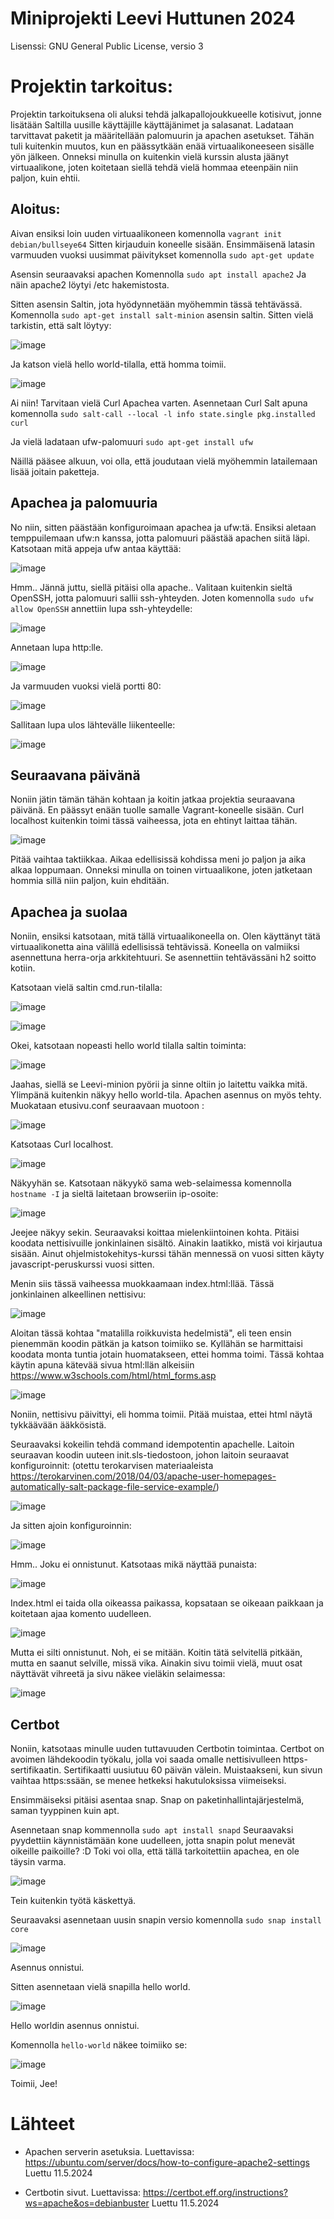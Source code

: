# Miniprojekti Leevi Huttunen 2024

Lisenssi: GNU General Public License, versio 3


# Projektin tarkoitus:
Projektin tarkoituksena oli aluksi tehdä jalkapallojoukkueelle kotisivut, jonne lisätään Saltilla uusille käyttäjille käyttäjänimet ja salasanat. Ladataan tarvittavat paketit ja määritellään palomuurin ja apachen asetukset. Tähän tuli kuitenkin muutos, kun en päässytkään enää virtuaalikoneeseen sisälle yön jälkeen. Onneksi minulla on kuitenkin vielä kurssin alusta jäänyt virtuaalikone, joten koitetaan siellä tehdä vielä hommaa eteenpäin niin paljon, kuin ehtii.

## Aloitus:
Aivan ensiksi loin uuden virtuaalikoneen komennolla    `vagrant init debian/bullseye64` Sitten kirjauduin koneelle sisään.
Ensimmäisenä latasin varmuuden vuoksi uusimmat päivitykset komennolla    `sudo apt-get update`

Asensin seuraavaksi apachen Komennolla `sudo apt install apache2`
Ja näin apache2 löytyi /etc hakemistosta.

Sitten asensin Saltin, jota hyödynnetään myöhemmin tässä tehtävässä. Komennolla `sudo apt-get install salt-minion` asensin saltin. Sitten vielä tarkistin, että salt löytyy:

![image](https://github.com/LeeviHuttunen/Palvelintenhallinta/assets/165004822/10c7971f-f060-4850-9559-905e2b9bd1ef)

Ja katson vielä hello world-tilalla, että homma toimii.

![image](https://github.com/LeeviHuttunen/Palvelintenhallinta/assets/165004822/85637a44-95c8-4b66-b10b-e52bc58b9aa3)


Ai niin! Tarvitaan vielä Curl Apachea varten. Asennetaan Curl Salt apuna komennolla `sudo salt-call --local -l info state.single pkg.installed curl` 

Ja vielä ladataan ufw-palomuuri `sudo apt-get install ufw`

Näillä pääsee alkuun, voi olla, että joudutaan vielä myöhemmin latailemaan lisää joitain paketteja.


## Apachea ja palomuuria

No niin, sitten päästään konfiguroimaan apachea ja ufw:tä. Ensiksi aletaan temppuilemaan ufw:n kanssa, jotta palomuuri päästää apachen siitä läpi. Katsotaan mitä appeja ufw antaa käyttää:

![image](https://github.com/LeeviHuttunen/Palvelintenhallinta/assets/165004822/aac622c0-f52e-4ca2-9dc9-c4d3f34ad58c)

Hmm.. Jännä juttu, siellä pitäisi olla apache..
Valitaan kuitenkin sieltä OpenSSH, jotta palomuuri sallii ssh-yhteyden. Joten komennolla `sudo ufw allow OpenSSH` annettiin lupa ssh-yhteydelle:

![image](https://github.com/LeeviHuttunen/Palvelintenhallinta/assets/165004822/3935ce07-10d0-498a-a27a-1e8eaf6c84d9)

Annetaan lupa http:lle. 

![image](https://github.com/LeeviHuttunen/Palvelintenhallinta/assets/165004822/385e787b-c05f-4eed-8e68-39e09cc12e84)

Ja varmuuden vuoksi vielä portti 80:

![image](https://github.com/LeeviHuttunen/Palvelintenhallinta/assets/165004822/31a4d304-78e3-4f7e-9e7e-1db4bf7e29c5)

Sallitaan lupa ulos lähtevälle liikenteelle:

![image](https://github.com/LeeviHuttunen/Palvelintenhallinta/assets/165004822/9e697819-b49b-4715-b2f1-9cb411726f62)


## Seuraavana päivänä

Noniin jätin tämän tähän kohtaan ja koitin jatkaa projektia seuraavana päivänä. En päässyt enään tuolle samalle Vagrant-koneelle sisään. Curl localhost kuitenkin toimi tässä vaiheessa, jota en ehtinyt laittaa tähän.

![image](https://github.com/LeeviHuttunen/Palvelintenhallinta/assets/165004822/36dc16f4-0adb-4849-bf6f-0c84aa7304ac)

Pitää vaihtaa taktiikkaa. Aikaa edellisissä kohdissa meni jo paljon ja aika alkaa loppumaan. Onneksi minulla on toinen virtuaalikone, joten jatketaan hommia sillä niin paljon, kuin ehditään.


## Apachea ja suolaa
Noniin, ensiksi katsotaan, mitä tällä virtuaalikoneella on. Olen käyttänyt tätä virtuaalikonetta aina välillä edellisissä tehtävissä. 
Koneella on valmiiksi asennettuna herra-orja arkkitehtuuri. Se asennettiin tehtävässäni h2 soitto kotiin.

Katsotaan vielä saltin cmd.run-tilalla:

![image](https://github.com/LeeviHuttunen/Palvelintenhallinta/assets/165004822/dff6590d-56af-40ff-ac3d-3261e141eed9)


![image](https://github.com/LeeviHuttunen/Palvelintenhallinta/assets/165004822/8eefa6d8-d5f4-4ebc-b81e-a9b40f5200bd)


Okei, katsotaan nopeasti hello world tilalla saltin toiminta:

![image](https://github.com/LeeviHuttunen/Palvelintenhallinta/assets/165004822/03e3dcf8-ed2f-4212-a23f-0097cb41e7d1)

Jaahas, siellä se Leevi-minion pyörii ja sinne oltiin jo laitettu vaikka mitä. Ylimpänä kuitenkin näkyy hello world-tila. Apachen asennus on myös tehty. 
Muokataan etusivu.conf seuraavaan muotoon :

![image](https://github.com/LeeviHuttunen/Palvelintenhallinta/assets/165004822/93947762-562a-4b89-90e2-7e2f0e2fbfed)


Katsotaas Curl localhost.

![image](https://github.com/LeeviHuttunen/Palvelintenhallinta/assets/165004822/b27b5c98-571f-4dc3-8637-d39e14fcd727)

Näkyyhän se. Katsotaan näkyykö sama web-selaimessa komennolla `hostname -I` ja sieltä laitetaan browseriin ip-osoite:

![image](https://github.com/LeeviHuttunen/Palvelintenhallinta/assets/165004822/ae8ba025-bb9a-49a7-8c48-4f8849d184d9)

Jeejee näkyy sekin. Seuraavaksi koittaa mielenkiintoinen kohta. Pitäisi koodata nettisivuille jonkinlainen sisältö. Ainakin laatikko, mistä voi kirjautua sisään. Ainut ohjelmistokehitys-kurssi tähän mennessä on vuosi sitten käyty javascript-peruskurssi vuosi sitten.

Menin siis tässä vaiheessa muokkaamaan index.html:llää. Tässä jonkinlainen alkeellinen nettisivu:

![image](https://github.com/LeeviHuttunen/Palvelintenhallinta/assets/165004822/baecafe0-3c37-44f5-b896-eb358743e6d2)

Aloitan tässä kohtaa "matalilla roikkuvista hedelmistä", eli teen ensin pienemmän koodin pätkän ja katson toimiiko se.
Kyllähän se harmittaisi koodata monta tuntia jotain huomatakseen, ettei homma toimi. Tässä kohtaa käytin apuna kätevää sivua html:llän alkeisiin https://www.w3schools.com/html/html_forms.asp

![image](https://github.com/LeeviHuttunen/Palvelintenhallinta/assets/165004822/a6c0ecdd-252c-4f48-95ba-b3684120c628)

Noniin, nettisivu päivittyi, eli homma toimii. Pitää muistaa, ettei html näytä tykkäävään ääkkösistä. 

Seuraavaksi kokeilin tehdä command idempotentin apachelle. Laitoin seuraavan koodin uuteen init.sls-tiedostoon, johon laitoin seuraavat konfiguroinnit: (otettu terokarvisen materiaaleista https://terokarvinen.com/2018/04/03/apache-user-homepages-automatically-salt-package-file-service-example/)

![image](https://github.com/LeeviHuttunen/Palvelintenhallinta/assets/165004822/7a1829cc-db97-4277-a574-4ff51efb3793)

Ja sitten ajoin konfiguroinnin:

![image](https://github.com/LeeviHuttunen/Palvelintenhallinta/assets/165004822/e952e909-7158-4f96-994d-8137e1721b1c)

Hmm.. Joku ei onnistunut. Katsotaas mikä näyttää punaista:

![image](https://github.com/LeeviHuttunen/Palvelintenhallinta/assets/165004822/14f18832-d3c0-424d-b295-9afd03bf0fdf)

Index.html ei taida olla oikeassa paikassa, kopsataan se oikeaan paikkaan ja koitetaan ajaa komento uudelleen.

![image](https://github.com/LeeviHuttunen/Palvelintenhallinta/assets/165004822/d1e3781c-447e-49b8-8dbe-830ec0578f10)


Mutta ei silti onnistunut. Noh, ei se mitään. Koitin tätä selvitellä pitkään, mutta en saanut selville, missä vika. Ainakin sivu toimii vielä, muut osat näyttävät vihreetä ja sivu näkee vieläkin selaimessa:

![image](https://github.com/LeeviHuttunen/Palvelintenhallinta/assets/165004822/da6a2b24-7b0a-4ace-8bc5-bf735e2ee542)


## Certbot

Noniin, katsotaas minulle uuden tuttavuuden Certbotin toimintaa. Certbot on avoimen lähdekoodin työkalu, jolla voi saada omalle nettisivulleen https-sertifikaatin. Sertifikaatti uusiutuu 60 päivän välein. Muistaakseni, kun sivun vaihtaa https:ssään, se menee hetkeksi hakutuloksissa viimeiseksi. 


Ensimmäiseksi pitäisi asentaa snap. Snap on paketinhallintajärjestelmä, saman tyyppinen kuin apt.

Asennetaan snap kommennolla `sudo apt install snapd` 
Seuraavaksi pyydettiin käynnistämään kone uudelleen, jotta snapin polut menevät oikeille paikoille? :D
Toki voi olla, että tällä tarkoitettiin apachea, en ole täysin varma.

![image](https://github.com/LeeviHuttunen/Palvelintenhallinta/assets/165004822/a752fe53-4557-47dc-932a-5fffeb73e46b)

Tein kuitenkin työtä käskettyä.

Seuraavaksi asennetaan uusin snapin versio komennolla `sudo snap install core`

![image](https://github.com/LeeviHuttunen/Palvelintenhallinta/assets/165004822/8228bc3c-1969-4892-8da3-0143d4071acf)

Asennus onnistui. 

Sitten asennetaan vielä snapilla hello world. 

![image](https://github.com/LeeviHuttunen/Palvelintenhallinta/assets/165004822/71e1ecfd-e2f9-4719-9f1d-fd61102d81f5)

Hello worldin asennus onnistui. 

Komennolla `hello-world` näkee toimiiko se:

![image](https://github.com/LeeviHuttunen/Palvelintenhallinta/assets/165004822/477b0dc8-b4cb-4827-8fa5-1935f1a30933)

Toimii, Jee!





# Lähteet

- Apachen serverin asetuksia. Luettavissa: https://ubuntu.com/server/docs/how-to-configure-apache2-settings Luettu 11.5.2024

- Certbotin sivut. Luettavissa: https://certbot.eff.org/instructions?ws=apache&os=debianbuster Luettu 11.5.2024

